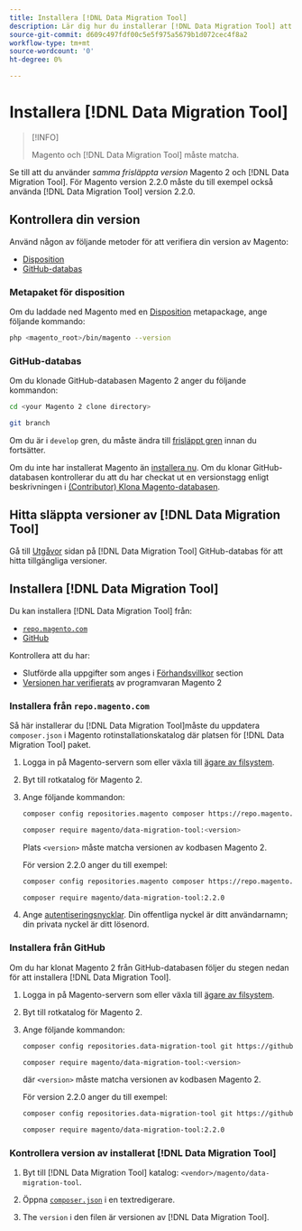 ```yaml
---
title: Installera [!DNL Data Migration Tool]
description: Lär dig hur du installerar [!DNL Data Migration Tool] att överföra data mellan Magento 1 och Magento 2.
source-git-commit: d609c497fdf00c5e5f975a5679b1d072cec4f8a2
workflow-type: tm+mt
source-wordcount: '0'
ht-degree: 0%

---
```



# Installera [!DNL Data Migration Tool]

>[!INFO]
>
>Magento och [!DNL Data Migration Tool] måste matcha.


Se till att du använder *samma frisläppta version* Magento 2 och [!DNL Data Migration Tool]. För Magento version 2.2.0 måste du till exempel också använda [!DNL Data Migration Tool] version 2.2.0.

## Kontrollera din version

Använd någon av följande metoder för att verifiera din version av Magento:

- [Disposition](#composer-metapackage)
- [GitHub-databas](#github-repository)

### Metapaket för disposition

Om du laddade ned Magento med en [Disposition](https://glossary.magento.com/composer) metapackage, ange följande kommando:

```bash
php <magento_root>/bin/magento --version
```

### GitHub-databas

Om du klonade GitHub-databasen Magento 2 anger du följande kommandon:

```bash
cd <your Magento 2 clone directory>
```

```bash
git branch
```

Om du är i `develop` gren, du måste ändra till <a href="https://devdocs.magento.com/guides/v2.4/install-gde/install/cli/dev_downgrade.html">frisläppt gren</a> innan du fortsätter.

Om du inte har installerat Magento än [installera nu](https://devdocs.magento.com/guides/v2.4/install-gde/bk-install-guide.html).
Om du klonar GitHub-databasen kontrollerar du att du har checkat ut en versionstagg enligt beskrivningen i [(Contributor) Klona Magento-databasen](https://devdocs.magento.com/guides/v2.4/install-gde/prereq/dev_install.html).

## Hitta släppta versioner av [!DNL Data Migration Tool]

Gå till [Utgåvor](https://github.com/magento/data-migration-tool/releases) sidan på [!DNL Data Migration Tool] GitHub-databas för att hitta tillgängliga versioner.

## Installera [!DNL Data Migration Tool]

Du kan installera [!DNL Data Migration Tool] från:

- [`repo.magento.com`](#install-from-repomagentocom)
- [GitHub](#install-from-github)

Kontrollera att du har:

- Slutförde alla uppgifter som anges i [Förhandsvillkor](prerequisites.md) section
- [Versionen har verifierats](install.md#check-your-version) av programvaran Magento 2

### Installera från `repo.magento.com`

Så här installerar du [!DNL Data Migration Tool]måste du uppdatera `composer.json` i Magento rotinstallationskatalog där platsen för [!DNL Data Migration Tool] paket.

1. Logga in på Magento-servern som eller växla till [ägare av filsystem](https://devdocs.magento.com/guides/v2.4/install-gde/prereq/file-sys-perms-over.html).
1. Byt till rotkatalog för Magento 2.
1. Ange följande kommandon:

   ```bash
   composer config repositories.magento composer https://repo.magento.com
   ```

   ```bash
   composer require magento/data-migration-tool:<version>
   ```

   Plats `<version>` måste matcha versionen av kodbasen Magento 2.

   För version 2.2.0 anger du till exempel:

   ```bash
   composer config repositories.magento composer https://repo.magento.com
   ```

   ```bash
   composer require magento/data-migration-tool:2.2.0
   ```

1. Ange [autentiseringsnycklar](https://devdocs.magento.com/guides/v2.4/install-gde/prereq/connect-auth.html). Din offentliga nyckel är ditt användarnamn; din privata nyckel är ditt lösenord.

### Installera från GitHub

Om du har klonat Magento 2 från GitHub-databasen följer du stegen nedan för att installera [!DNL Data Migration Tool].

1. Logga in på Magento-servern som eller växla till [ägare av filsystem](https://devdocs.magento.com/guides/v2.4/install-gde/prereq/file-sys-perms-over.html).
1. Byt till rotkatalog för Magento 2.
1. Ange följande kommandon:

   ```bash
   composer config repositories.data-migration-tool git https://github.com/magento/data-migration-tool
   ```

   ```bash
   composer require magento/data-migration-tool:<version>
   ```

   där `<version>` måste matcha versionen av kodbasen Magento 2.

   För version 2.2.0 anger du till exempel:

   ```bash
   composer config repositories.data-migration-tool git https://github.com/magento/data-migration-tool
   ```

   ```bash
   composer require magento/data-migration-tool:2.2.0
   ```

### Kontrollera version av installerat [!DNL Data Migration Tool]

1. Byt till [!DNL Data Migration Tool] katalog: `<vendor>/magento/data-migration-tool`.

1. Öppna [`composer.json`](https://github.com/magento/data-migration-tool/blob/2.4/composer.json) i en textredigerare.

1. The `version` i den filen är versionen av [!DNL Data Migration Tool].

